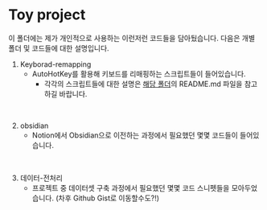 # Toy project

이 폴더에는 제가 개인적으로 사용하는 이런저런 코드들을 담아뒀습니다.
다음은 개별 폴더 및 코드들에 대한 설명입니다.


1. Keyborad-remapping
   - AutoHotKey를 활용해 키보드를 리매핑하는 스크립트들이 들어있습니다.
     - 각각의 스크립트들에 대한 설명은 [해당 폴더](https://github.com/Jongbin-kr/toy_project/tree/main/Keyborad-remapping)의 README.md 파일을 참고하길 바랍니다.
    
<br> 

2. obsidian
   - Notion에서 Obsidian으로 이전하는 과정에서 필요했던 몇몇 코드들이 들어있습니다.
  
<br> 

3. 데이터-전처리
   - 프로젝트 중 데이터셋 구축 과정에서 필요했던 몇몇 코드 스니펫들을 모아두었습니다. (차후 Github Gist로 이동할수도?!) 
